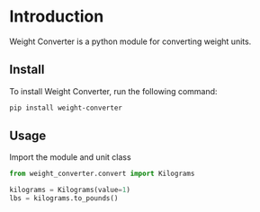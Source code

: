# Introduction

Weight Converter is a python module for converting weight units.

## Install
To install Weight Converter, run the following command:
```bash
pip install weight-converter
```

## Usage
Import the module and unit class
```python
from weight_converter.convert import Kilograms

kilograms = Kilograms(value=1)
lbs = kilograms.to_pounds()
```
